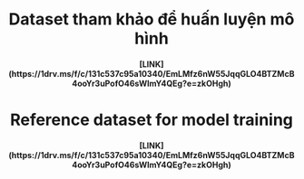 <h1 align="center"> Dataset tham khảo để huấn luyện mô hình </h2>

<h4 align="center">[LINK](https://1drv.ms/f/c/131c537c95a10340/EmLMfz6nW55JqqGLO4BTZMcB4ooYr3uPofO46sWlmY4QEg?e=zkOHgh)</h4>

<h1 align="center"> Reference dataset for model training </h2>

<h4 align="center">[LINK](https://1drv.ms/f/c/131c537c95a10340/EmLMfz6nW55JqqGLO4BTZMcB4ooYr3uPofO46sWlmY4QEg?e=zkOHgh)</h4>